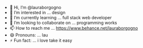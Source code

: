 - 👋 Hi, I’m @lauraborgogno
- 👀 I’m interested in ... design
- 🌱 I’m currently learning ... full stack web developer
- 💞️ I’m looking to collaborate on ... programming works
- 📫 How to reach me ... https://www.behance.net/lauraborgogno
- 😄 Pronouns: ... lau
- ⚡ Fun fact: ... i love take it easy

<!---
lauraborgogno/lauraborgogno is a ✨ special ✨ repository because its `README.md` (this file) appears on your GitHub profile.
You can click the Preview link to take a look at your changes.
--->
